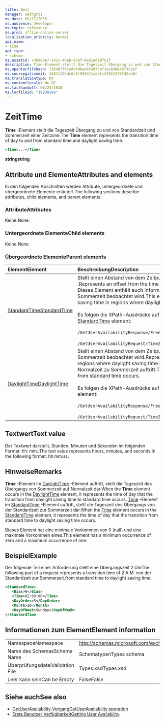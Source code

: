 ```yaml
---
title: Zeit
manager: sethgros
ms.date: 09/17/2015
ms.audience: Developer
ms.topic: reference
ms.prod: office-online-server
localization_priority: Normal
api_name:
- Time
api_type:
- schema
ms.assetid: c4b98be7-141c-4ba8-97ef-9ad1ed19f61f
description: Time-Element stellt die Tageszeit Übergang zu und von Standardzeit und Sommerzeit einer Zeitzone.
ms.openlocfilehash: 716487fb7ed64dbaa6fa97caf1ea608e4673d2ef
ms.sourcegitcommit: 34041125dc8c5f993b21cebfc4f8b72f0fd2cb6f
ms.translationtype: MT
ms.contentlocale: de-DE
ms.lasthandoff: 06/25/2018
ms.locfileid: "19839188"
---
```

# <a name="time"></a><span data-ttu-id="deb6f-103">Zeit</span><span class="sxs-lookup"><span data-stu-id="deb6f-103">Time</span></span>

<span data-ttu-id="deb6f-104">**Time** -Element stellt die Tageszeit Übergang zu und von Standardzeit und Sommerzeit einer Zeitzone.</span><span class="sxs-lookup"><span data-stu-id="deb6f-104">The **Time** element represents the transition time of day to and from standard time and daylight saving time.</span></span> 
  
```xml
<Time>...</Time>
```

 <span data-ttu-id="deb6f-105">**string**</span><span class="sxs-lookup"><span data-stu-id="deb6f-105">**string**</span></span>
## <a name="attributes-and-elements"></a><span data-ttu-id="deb6f-106">Attribute und Elemente</span><span class="sxs-lookup"><span data-stu-id="deb6f-106">Attributes and elements</span></span>

<span data-ttu-id="deb6f-107">In den folgenden Abschnitten werden Attribute, untergeordnete und übergeordnete Elemente erläutert.</span><span class="sxs-lookup"><span data-stu-id="deb6f-107">The following sections describe attributes, child elements, and parent elements.</span></span>
  
### <a name="attributes"></a><span data-ttu-id="deb6f-108">Attribute</span><span class="sxs-lookup"><span data-stu-id="deb6f-108">Attributes</span></span>

<span data-ttu-id="deb6f-109">Keine.</span><span class="sxs-lookup"><span data-stu-id="deb6f-109">None.</span></span>
  
### <a name="child-elements"></a><span data-ttu-id="deb6f-110">Untergeordnete Elemente</span><span class="sxs-lookup"><span data-stu-id="deb6f-110">Child elements</span></span>

<span data-ttu-id="deb6f-111">Keine.</span><span class="sxs-lookup"><span data-stu-id="deb6f-111">None.</span></span>
  
### <a name="parent-elements"></a><span data-ttu-id="deb6f-112">Übergeordnete Elemente</span><span class="sxs-lookup"><span data-stu-id="deb6f-112">Parent elements</span></span>

|<span data-ttu-id="deb6f-113">**Element**</span><span class="sxs-lookup"><span data-stu-id="deb6f-113">**Element**</span></span>|<span data-ttu-id="deb6f-114">**Beschreibung**</span><span class="sxs-lookup"><span data-stu-id="deb6f-114">**Description**</span></span>|
|:-----|:-----|
|[<span data-ttu-id="deb6f-115">StandardTime</span><span class="sxs-lookup"><span data-stu-id="deb6f-115">StandardTime</span></span>](standardtime.md) <br/> | <span data-ttu-id="deb6f-116">Stellt einen Abstand von dem Zeitpunkt relativ zur koordinierten Weltzeit (UTC) dargestellt durch das Element [Bias (UTC)](bias-utc.md) .</span><span class="sxs-lookup"><span data-stu-id="deb6f-116">Represents an offset from the time relative to Coordinated Universal Time (UTC) represented by the [Bias (UTC)](bias-utc.md) element.</span></span> <span data-ttu-id="deb6f-117">Dieses Element enthält auch Informationen über den Wechsel zur Standardzeit von Sommerzeit Regionen, in dem Sommerzeit beobachtet wird.</span><span class="sxs-lookup"><span data-stu-id="deb6f-117">This element also contains information about the transition to standard time from daylight saving time in regions where daylight saving time is observed.</span></span>  <br/><br/>  <span data-ttu-id="deb6f-118">Es folgen die XPath-Ausdrücke auf das [StandardTime](standardtime.md) -Element:</span><span class="sxs-lookup"><span data-stu-id="deb6f-118">The following are the XPath expressions to the [StandardTime](standardtime.md) element:</span></span> <br/> <br/>  `/GetUserAvailabilityResponse/FreeBusyResponseArray/FreeBusyResponse/FreeBusyView/WorkingHours/TimeZone/StandardTime`<br/> <br/>  `/GetUserAvailabilityRequest/TimeZone/StandardTime` <br/> |
|[<span data-ttu-id="deb6f-119">DaylightTime</span><span class="sxs-lookup"><span data-stu-id="deb6f-119">DaylightTime</span></span>](daylighttime.md) <br/> | <span data-ttu-id="deb6f-120">Stellt einen Abstand von dem Zeitpunkt relativ zur UTC, dargestellt durch das Element [Bias (UTC)](bias-utc.md) Regionen, in dem Sommerzeit beobachtet wird.</span><span class="sxs-lookup"><span data-stu-id="deb6f-120">Represents an offset from the time relative to UTC represented by the [Bias (UTC)](bias-utc.md) element in regions where daylight saving time is observed.</span></span> <span data-ttu-id="deb6f-121">Dieses Element enthält auch Informationen dazu, wann der Übergang von Normalzeit zu Sommerzeit auftritt.</span><span class="sxs-lookup"><span data-stu-id="deb6f-121">This element also contains information about when the transition to daylight saving time from standard time occurs.</span></span>  <br/><br/>  <span data-ttu-id="deb6f-122">Es folgen die XPath-Ausdrücke auf das [DaylightTime](daylighttime.md) -Element:</span><span class="sxs-lookup"><span data-stu-id="deb6f-122">The following are the XPath expressions to the [DaylightTime](daylighttime.md) element:</span></span>  <br/><br/>  `/GetUserAvailabilityResponse/FreeBusyResponseArray/FreeBusyResponse/FreeBusyView/WorkingHours/TimeZone/DaylightTime` <br/><br/>  `/GetUserAvailabilityRequest/TimeZone/DaylightTime` <br/> |
   
## <a name="text-value"></a><span data-ttu-id="deb6f-123">Textwert</span><span class="sxs-lookup"><span data-stu-id="deb6f-123">Text value</span></span>

<span data-ttu-id="deb6f-124">Der Textwert darstellt, Stunden, Minuten und Sekunden im folgenden Format: hh: mm:.</span><span class="sxs-lookup"><span data-stu-id="deb6f-124">The text value represents hours, minutes, and seconds in the following format: hh:mm:ss.</span></span>
  
## <a name="remarks"></a><span data-ttu-id="deb6f-125">Hinweise</span><span class="sxs-lookup"><span data-stu-id="deb6f-125">Remarks</span></span>

<span data-ttu-id="deb6f-126">**Time** -Element im [DaylightTime](daylighttime.md) -Element auftritt, stellt die Tageszeit des Übergangs von Sommerzeit auf Normalzeit dar.</span><span class="sxs-lookup"><span data-stu-id="deb6f-126">When the **Time** element occurs in the [DaylightTime](daylighttime.md) element, it represents the time of day that the transition from daylight saving time to standard time occurs.</span></span> <span data-ttu-id="deb6f-127">[Time](time.md) -Element im [StandardTime](standardtime.md) -Element auftritt, stellt die Tageszeit des Übergangs von der Standardzeit zur Sommerzeit dar.</span><span class="sxs-lookup"><span data-stu-id="deb6f-127">When the [Time](time.md) element occurs in the [StandardTime](standardtime.md) element, it represents the time of day that the transition from standard time to daylight saving time occurs.</span></span> 
  
<span data-ttu-id="deb6f-128">Dieses Element hat eine minimale Vorkommen von 0 (null) und eine maximale Vorkommen eines.</span><span class="sxs-lookup"><span data-stu-id="deb6f-128">This element has a minimum occurrence of zero and a maximum occurrence of one.</span></span>
  
## <a name="example"></a><span data-ttu-id="deb6f-129">Beispiel</span><span class="sxs-lookup"><span data-stu-id="deb6f-129">Example</span></span>

<span data-ttu-id="deb6f-130">Der folgende Teil einer Anforderung stellt eine Übergangszeit 2 Uhr</span><span class="sxs-lookup"><span data-stu-id="deb6f-130">The following part of a request represents a transition time of 2 A.M.</span></span> <span data-ttu-id="deb6f-131">von der Standardzeit zur Sommerzeit.</span><span class="sxs-lookup"><span data-stu-id="deb6f-131">from standard time to daylight saving time.</span></span>
  
```xml
<StandardTime>
   <Bias>0</Bias>
   <Time>02:00:00</Time>
   <DayOrder>5</DayOrder>
   <Month>10</Month>
   <DayOfWeek>Sunday</DayOfWeek>
</StandardTime
```

## <a name="element-information"></a><span data-ttu-id="deb6f-132">Informationen zum Element</span><span class="sxs-lookup"><span data-stu-id="deb6f-132">Element information</span></span>

|||
|:-----|:-----|
|<span data-ttu-id="deb6f-133">Namespace</span><span class="sxs-lookup"><span data-stu-id="deb6f-133">Namespace</span></span>  <br/> |http://schemas.microsoft.com/exchange/services/2006/types  <br/> |
|<span data-ttu-id="deb6f-134">Name des Schemas</span><span class="sxs-lookup"><span data-stu-id="deb6f-134">Schema Name</span></span>  <br/> |<span data-ttu-id="deb6f-135">Schematypen</span><span class="sxs-lookup"><span data-stu-id="deb6f-135">Types schema</span></span>  <br/> |
|<span data-ttu-id="deb6f-136">Überprüfungsdatei</span><span class="sxs-lookup"><span data-stu-id="deb6f-136">Validation File</span></span>  <br/> |<span data-ttu-id="deb6f-137">Types.xsd</span><span class="sxs-lookup"><span data-stu-id="deb6f-137">Types.xsd</span></span>  <br/> |
|<span data-ttu-id="deb6f-138">Leer kann sein</span><span class="sxs-lookup"><span data-stu-id="deb6f-138">Can be Empty</span></span>  <br/> |<span data-ttu-id="deb6f-139">False</span><span class="sxs-lookup"><span data-stu-id="deb6f-139">False</span></span>  <br/> |
   
## <a name="see-also"></a><span data-ttu-id="deb6f-140">Siehe auch</span><span class="sxs-lookup"><span data-stu-id="deb6f-140">See also</span></span>

- [<span data-ttu-id="deb6f-141">GetUserAvailability-Vorgang</span><span class="sxs-lookup"><span data-stu-id="deb6f-141">GetUserAvailability operation</span></span>](getuseravailability-operation.md)
- [<span data-ttu-id="deb6f-142">Erste Benutzer Verfügbarkeit</span><span class="sxs-lookup"><span data-stu-id="deb6f-142">Getting User Availability</span></span>](http://msdn.microsoft.com/library/d4133fcb-9b0f-4e6b-aadf-a389da83516a%28Office.15%29.aspx)

